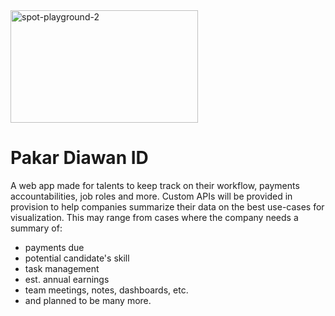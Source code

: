 <img src="https://i.ibb.co.com/C763Nvx/pepe-stonked.jpg" alt="spot-playground-2" border="0" width="300px" height="180px" />

# Pakar Diawan ID
A web app made for talents to keep track on their workflow, payments accountabilities, job roles and more. Custom APIs will be provided in provision to help companies summarize their data on the best use-cases for visualization. This may range from cases where the company needs a summary of:

- payments due
- potential candidate's skill
- task management
- est. annual earnings
- team meetings, notes, dashboards, etc.
- and planned to be many more.
